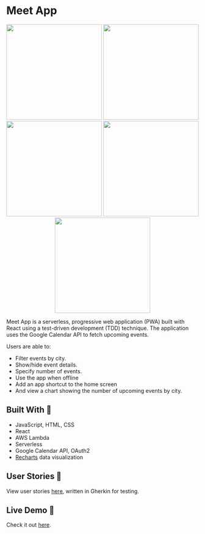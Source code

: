 # Meet App 
<p align="center">
  <img height="250" src="https://i.imgur.com/vG0s9Wq.png" >
  <img height="250" src="https://i.imgur.com/proY7Al.png" >
  <img height="250" src="https://i.imgur.com/eB2MBVG.png" >
  <img height="250" src="https://i.imgur.com/xx8legd.png" >
  <img height="250" src="https://i.imgur.com/WjmQXvL.png" >
</p>

Meet App is a serverless, progressive web application (PWA) built with React using a test-driven development (TDD) technique. The application uses the Google Calendar API to fetch upcoming events. 

Users are able to:
- Filter events by city. 
- Show/hide event details. 
- Specify number of events. 
- Use the app when offline
- Add an app shortcut to the home screen
- And view a chart showing the number of upcoming events by city.

## Built With 🔨
- JavaScript,  HTML, CSS
- React
- AWS Lambda
- Serverless
- Google Calendar API, OAuth2
- [Recharts](https://recharts.org/) data visualization

## User Stories 📖
View user stories [here](https://github.com/cjwe/meet/blob/main/public/user-stories.md), written in Gherkin for testing.

## Live Demo 🌱
Check it out [here](https://cjwe.github.io/meet/).
